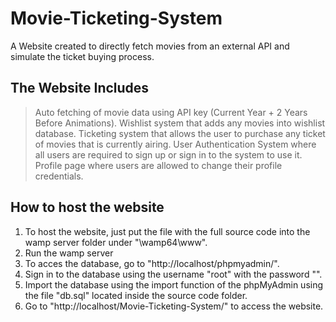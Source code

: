 # Movie-Ticketing-System
A Website created to directly fetch movies from an external API and simulate the ticket buying process.

## The Website Includes
> Auto fetching of movie data using API key (Current Year + 2 Years Before Animations).
> Wishlist system that adds any movies into wishlist database.
> Ticketing system that allows the user to purchase any ticket of movies that is currently airing.
> User Authentication System where all users are required to sign up or sign in to the system to use it.
> Profile page where users are allowed to change their profile credentials.

## How to host the website
1. To host the website, just put the file with the full source code into the wamp server folder under "\wamp64\www".
2. Run the wamp server
3. To acces the database, go to "http://localhost/phpmyadmin/".
4. Sign in to the database using the username "root" with the password "".
5. Import the database using the import function of the phpMyAdmin using the file "db.sql" located inside the source code folder.
6. Go to "http://localhost/Movie-Ticketing-System/" to access the website.